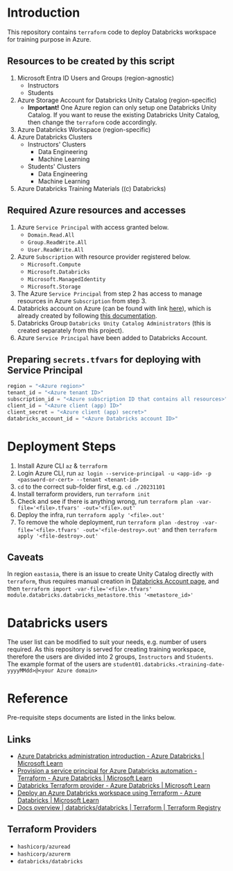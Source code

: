 # Introduction
This repository contains `terraform` code to deploy Databricks workspace for training purpose in Azure.

## Resources to be created by this script
1. Microsoft Entra ID Users and Groups (region-agnostic)
    - Instructors
    - Students
1. Azure Storage Account for Databricks Unity Catalog (region-specific)
    - **Important!** One Azure region can only setup one Databricks Unity Catalog. If you want to reuse the existing Databricks Unity Catalog, then change the `terraform` code accordingly.
1. Azure Databricks Workspace (region-specific)
1. Azure Databricks Clusters
    - Instructors' Clusters
        - Data Engineering
        - Machine Learning
    - Students' Clusters
        - Data Engineering
        - Machine Learning
1. Azure Databricks Training Materials ((c) Databricks)

## Required Azure resources and accesses
1. Azure `Service Principal` with access granted below.
    - `Domain.Read.All`
    - `Group.ReadWrite.All`
    - `User.ReadWrite.All`
1. Azure `Subscription` with resource provider registered below.
    - `Microsoft.Compute`
    - `Microsoft.Databricks`
    - `Microsoft.ManagedIdentity`
    - `Microsoft.Storage`
1. The Azure `Service Principal` from step 2 has access to manage resources in Azure `Subscription` from step 3.
1. Databricks account on Azure (can be found with link [here](https://accounts.azuredatabricks.net/)), which is already created by following [this documentation](https://learn.microsoft.com/en-us/azure/databricks/administration-guide/#--establish-your-first-account-admin).
1. Databricks Group `Databricks Unity Catalog Administrators` (this is created separately from this project).
1. Azure `Service Principal` have been added to Databricks Account.

## Preparing `secrets.tfvars` for deploying with Service Principal
```tfvars
region = "<Azure region>"
tenant_id = "<Azure tenant ID>"
subscription_id = "<Azure subscription ID that contains all resources>"
client_id = "<Azure client (app) ID>"
client_secret = "<Azure client (app) secret>"
databricks_account_id = "<Azure Databricks account ID>"
```

# Deployment Steps
1. Install Azure CLI `az` & `terraform`
1. Login Azure CLI, run `az login --service-principal -u <app-id> -p <password-or-cert> --tenant <tenant-id>`
1. `cd` to the correct sub-folder first, e.g. `cd ./20231101`
1. Install terraform providers, run `terraform init`
1. Check and see if there is anything wrong, run `terraform plan -var-file='<file>.tfvars' -out='<file>.out'`
1. Deploy the infra, run `terraform apply '<file>.out'`
1. To remove the whole deployment, run `terraform plan -destroy -var-file='<file>.tfvars' -out='<file-destroy>.out'` and then `terraform apply '<file-destroy>.out'`

## Caveats
In region `eastasia`, there is an issue to create Unity Catalog directly with `terraform`, thus requires manual creation in [Databricks Account page](https://accounts.azuredatabricks.net/data), and then `terraform import -var-file='<file>.tfvars' module.databricks.databricks_metastore.this '<metastore_id>'`

# Databricks users
The user list can be modified to suit your needs, e.g. number of users required.
As this repository is served for creating training workspace, therefore the users are divided into 2 groups, `Instructors` and `Students`.
The example format of the users are
`student01.databricks.<training-date-yyyyMMdd>@<your Azure domain>`

# Reference
Pre-requisite steps documents are listed in the links below.

## Links
- [Azure Databricks administration introduction - Azure Databricks | Microsoft Learn](https://learn.microsoft.com/en-us/azure/databricks/administration-guide/)
- [Provision a service principal for Azure Databricks automation - Terraform - Azure Databricks | Microsoft Learn](https://learn.microsoft.com/en-us/azure/databricks/dev-tools/service-principals-tools-apis)
- [Databricks Terraform provider - Azure Databricks | Microsoft Learn](https://learn.microsoft.com/en-us/azure/databricks/dev-tools/terraform/)
- [Deploy an Azure Databricks workspace using Terraform - Azure Databricks | Microsoft Learn](https://learn.microsoft.com/en-us/azure/databricks/dev-tools/terraform/azure-workspace)
- [Docs overview | databricks/databricks | Terraform | Terraform Registry](https://registry.terraform.io/providers/databricks/databricks/latest/docs)

## Terraform Providers
- `hashicorp/azuread`
- `hashicorp/azurerm`
- `databricks/databricks`
